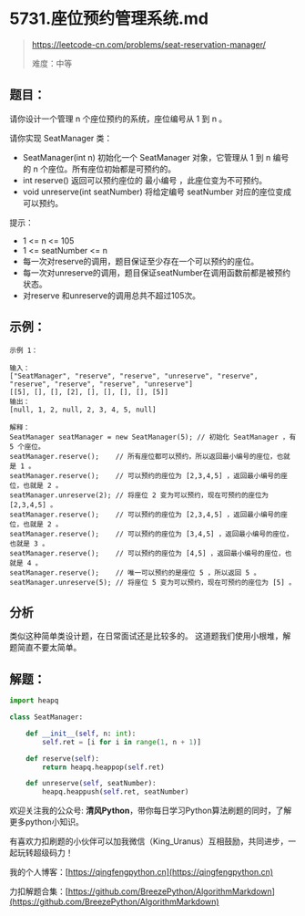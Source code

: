 # 5731.座位预约管理系统.md
> https://leetcode-cn.com/problems/seat-reservation-manager/
> 
> 难度：中等

## 题目：


请你设计一个管理 n 个座位预约的系统，座位编号从 1 到 n 。

请你实现 SeatManager 类：

- SeatManager(int n) 初始化一个 SeatManager 对象，它管理从 1 到 n 编号的 n 个座位。所有座位初始都是可预约的。
- int reserve() 返回可以预约座位的 最小编号 ，此座位变为不可预约。
- void unreserve(int seatNumber) 将给定编号 seatNumber 对应的座位变成可以预约。

提示：

- 1 <= n <= 105
- 1 <= seatNumber <= n
- 每一次对reserve的调用，题目保证至少存在一个可以预约的座位。
- 每一次对unreserve的调用，题目保证seatNumber在调用函数前都是被预约状态。
- 对reserve 和unreserve的调用总共不超过105次。


## 示例：

```
示例 1：

输入：
["SeatManager", "reserve", "reserve", "unreserve", "reserve", "reserve", "reserve", "reserve", "unreserve"]
[[5], [], [], [2], [], [], [], [], [5]]
输出：
[null, 1, 2, null, 2, 3, 4, 5, null]

解释：
SeatManager seatManager = new SeatManager(5); // 初始化 SeatManager ，有 5 个座位。
seatManager.reserve();    // 所有座位都可以预约，所以返回最小编号的座位，也就是 1 。
seatManager.reserve();    // 可以预约的座位为 [2,3,4,5] ，返回最小编号的座位，也就是 2 。
seatManager.unreserve(2); // 将座位 2 变为可以预约，现在可预约的座位为 [2,3,4,5] 。
seatManager.reserve();    // 可以预约的座位为 [2,3,4,5] ，返回最小编号的座位，也就是 2 。
seatManager.reserve();    // 可以预约的座位为 [3,4,5] ，返回最小编号的座位，也就是 3 。
seatManager.reserve();    // 可以预约的座位为 [4,5] ，返回最小编号的座位，也就是 4 。
seatManager.reserve();    // 唯一可以预约的是座位 5 ，所以返回 5 。
seatManager.unreserve(5); // 将座位 5 变为可以预约，现在可预约的座位为 [5] 。
```

## 分析

类似这种简单类设计题，在日常面试还是比较多的。
这道题我们使用小根堆，解题简直不要太简单。

## 解题：

```python
import heapq

class SeatManager:

    def __init__(self, n: int):
        self.ret = [i for i in range(1, n + 1)]

    def reserve(self):
        return heapq.heappop(self.ret)

    def unreserve(self, seatNumber):
        heapq.heappush(self.ret, seatNumber)
```

欢迎关注我的公众号: **清风Python**，带你每日学习Python算法刷题的同时，了解更多python小知识。

有喜欢力扣刷题的小伙伴可以加我微信（King_Uranus）互相鼓励，共同进步，一起玩转超级码力！

我的个人博客：[https://qingfengpython.cn](https://qingfengpython.cn)

力扣解题合集：[https://github.com/BreezePython/AlgorithmMarkdown](https://github.com/BreezePython/AlgorithmMarkdown)